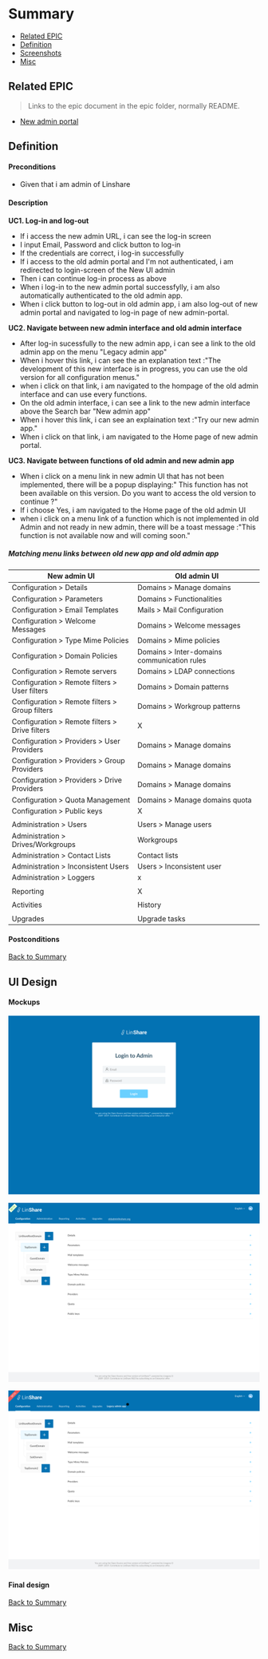 # Summary

* [Related EPIC](#related-epic)
* [Definition](#definition)
* [Screenshots](#screenshots)
* [Misc](#misc)

## Related EPIC

> Links to the epic document in the epic folder, normally README.

* [New admin portal](./README.md)

## Definition

#### Preconditions

- Given that i am admin of Linshare 

#### Description

**UC1. Log-in and log-out**
- If i access the new admin URL, i can see the log-in screen
- I input  Email, Password and click button to log-in
- If the credentials are correct, i log-in successfully
- If i access to the old admin portal and I'm not authenticated, i am redirected to login-screen of the New UI admin 
- Then i can continue log-in process as above 
- When i log-in to the new admin portal successfylly, i am also automatically authenticated to the old admin app.
- When i click button to log-out in old admin app, i am also log-out of new admin portal and navigated to log-in page of new admin-portal.

**UC2. Navigate between new admin interface and old admin interface**
- After log-in sucessfully to the new admin app, i can see a link to the old admin app on the menu "Legacy admin app"
- When i hover this link, i can see the an explanation text :"The development of this new interface is in progress, you can use the old version for all configuration menus."
- when i click on that link, i am navigated to the hompage of the old admin interface and can use every functions. 
- On the old admin interface, i can see a link to the new admin interface above the Search bar "New admin app"
- When i hover this link, i can see an explaination text :"Try our new admin app."
- When i click on that link, i am navigated to the Home page of new admin portal.

**UC3. Navigate between functions of old admin and new admin app**

- When i click on a menu link in new admin UI that has not been implemented, there will be a popup displaying:" This function has not been available on this version. Do you want to access the old version to continue ?"
- If i choose Yes, i am navigated to the Home page of the old admin UI
- when i click on a menu link of a function which is not implemented in old Admin and not ready in new admin, there will be a toast message :"This function is not available now and will coming soon."

##### Matching menu links between old new app and old admin app

|New admin UI               | Old admin UI            | 
|------------------------------------|------|
| Configuration > Details           |  Domains > Manage domains   |   
| Configuration > Parameters         | Domains > Functionalities   |   
| Configuration > Email Templates    |  Mails > Mail Configuration |  
| Configuration > Welcome Messages   |  Domains > Welcome messages  |   
| Configuration > Type Mime Policies |  Domains > Mime policies   |   
| Configuration > Domain Policies    |   Domains > Inter-domains communication rules |    
| Configuration > Remote servers          |   Domains > LDAP connections  |    
| Configuration > Remote filters > User filters          |  Domains > Domain patterns   |    
| Configuration > Remote filters > Group filters          |  Domains > Workgroup patterns   |    
| Configuration > Remote filters > Drive filters          | X  |    
| Configuration > Providers > User Providers         |   Domains > Manage domains  |    
| Configuration > Providers > Group Providers         |   Domains > Manage domains   |    
| Configuration > Providers > Drive Providers         |  Domains > Manage domains    |    
| Configuration > Quota Management   |  Domains > Manage domains quota  |  
| Configuration > Public keys        |  X  |   
|  |  |  |
| Administration > Users             |  Users > Manage users   |   
| Administration > Drives/Workgroups |  Workgroups  |   
| Administration > Contact Lists     |  Contact lists   |   
| Administration > Inconsistent Users|  Users > Inconsistent user    |  
| Administration > Loggers          |   x  |   
|  |  |  |
| Reporting      |  X   |   
|  |  |  |
| Activities                |  History   |   
|  |  |  |
| Upgrades               |  Upgrade tasks   |   

#### Postconditions


[Back to Summary](#summary)

## UI Design

#### Mockups

![story41](./mockups/41.1.png)

![story41](./mockups/41.2.png)

![story41](./mockups/41.3.png)

#### Final design

[Back to Summary](#summary)
## Misc

[Back to Summary](#summary)




